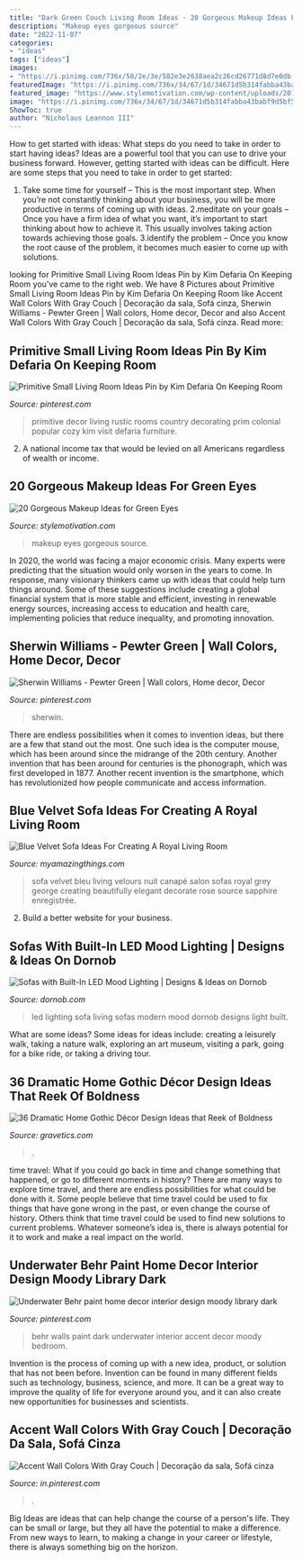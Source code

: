 ```yaml
---
title: "Dark Green Couch Living Room Ideas - 20 Gorgeous Makeup Ideas For Green Eyes"
description: "Makeup eyes gorgeous source"
date: "2022-11-07"
categories:
- "ideas"
tags: ["ideas"]
images:
- "https://i.pinimg.com/736x/58/2e/3e/582e3e2638aea2c26cd26771d8d7e0db.jpg"
featuredImage: "https://i.pinimg.com/736x/34/67/1d/34671d5b314fabba43babf9d5bf55028.jpg"
featured_image: "https://www.stylemotivation.com/wp-content/uploads/2013/07/makeup-ideas-for-green-eyes-14.jpg"
image: "https://i.pinimg.com/736x/34/67/1d/34671d5b314fabba43babf9d5bf55028.jpg"
ShowToc: true
author: "Nicholaus Leannon III"
---
```



How to get started with ideas: What steps do you need to take in order to start having ideas?
Ideas are a powerful tool that you can use to drive your business forward. However, getting started with ideas can be difficult. Here are some steps that you need to take in order to get started: 
1. Take some time for yourself – This is the most important step. When you’re not constantly thinking about your business, you will be more productive in terms of coming up with ideas. 
2.meditate on your goals – Once you have a firm idea of what you want, it’s important to start thinking about how to achieve it. This usually involves taking action towards achieving those goals. 
3.identify the problem – Once you know the root cause of the problem, it becomes much easier to come up with solutions.

	

		
looking for Primitive Small Living Room Ideas Pin by Kim Defaria On Keeping Room you've came to the right web. We have 8 Pictures about Primitive Small Living Room Ideas Pin by Kim Defaria On Keeping Room like Accent Wall Colors With Gray Couch | Decoração da sala, Sofá cinza, Sherwin Williams - Pewter Green | Wall colors, Home decor, Decor and also Accent Wall Colors With Gray Couch | Decoração da sala, Sofá cinza. Read more:
		
    
## Primitive Small Living Room Ideas Pin By Kim Defaria On Keeping Room

<img loading=lazy src="https://i.pinimg.com/736x/31/bc/28/31bc2836a32ea2e1aeb613f13908d835.jpg" onerror="this.onerror=null;this.src='https://tse2.mm.bing.net/th?id=OIP.6gdIvmGzJE39dMOUSb4a2AHaKG&amp;pid=15.1';" alt="Primitive Small Living Room Ideas Pin by Kim Defaria On Keeping Room">

_Source: pinterest.com_

>primitive decor living rustic rooms country decorating prim colonial popular cozy kim visit defaria furniture. 

	

2. A national income tax that would be levied on all Americans regardless of wealth or income.

    
## 20 Gorgeous Makeup Ideas For Green Eyes

<img loading=lazy src="https://www.stylemotivation.com/wp-content/uploads/2013/07/makeup-ideas-for-green-eyes-14.jpg" onerror="this.onerror=null;this.src='https://tse4.mm.bing.net/th?id=OIP.K0cGg6lPyX_TClDy6_mKkwHaNt&amp;pid=15.1';" alt="20 Gorgeous Makeup Ideas for Green Eyes">

_Source: stylemotivation.com_

>makeup eyes gorgeous source. 

	

In 2020, the world was facing a major economic crisis. Many experts were predicting that the situation would only worsen in the years to come. In response, many visionary thinkers came up with ideas that could help turn things around. Some of these suggestions include creating a global financial system that is more stable and efficient, investing in renewable energy sources, increasing access to education and health care, implementing policies that reduce inequality, and promoting innovation.

    
## Sherwin Williams - Pewter Green | Wall Colors, Home Decor, Decor

<img loading=lazy src="https://i.pinimg.com/736x/34/67/1d/34671d5b314fabba43babf9d5bf55028.jpg" onerror="this.onerror=null;this.src='https://tse1.mm.bing.net/th?id=OIP.pPaD9sQ9E7Jcsj2KwTqc_AHaKT&amp;pid=15.1';" alt="Sherwin Williams - Pewter Green | Wall colors, Home decor, Decor">

_Source: pinterest.com_

>sherwin. 

	

There are endless possibilities when it comes to invention ideas, but there are a few that stand out the most. One such idea is the computer mouse, which has been around since the midrange of the 20th century. Another invention that has been around for centuries is the phonograph, which was first developed in 1877. Another recent invention is the smartphone, which has revolutionized how people communicate and access information.

    
## Blue Velvet Sofa Ideas For Creating A Royal Living Room

<img loading=lazy src="http://myamazingthings.com/wp-content/uploads/2017/08/blue-velvet-sofa-3.jpg" onerror="this.onerror=null;this.src='https://tse3.mm.bing.net/th?id=OIP.mliXHoUAy_GSl_q9ACWEVAHaJl&amp;pid=15.1';" alt="Blue Velvet Sofa Ideas For Creating A Royal Living Room">

_Source: myamazingthings.com_

>sofa velvet bleu living velours nuit canapé salon sofas royal grey george creating beautifully elegant decorate rose source sapphire enregistrée. 

	

2. Build a better website for your business. 

    
## Sofas With Built-In LED Mood Lighting | Designs &amp; Ideas On Dornob

<img loading=lazy src="https://dornob.com/wp-content/uploads/2010/01/led-light-up-couch1.jpg" onerror="this.onerror=null;this.src='https://tse3.mm.bing.net/th?id=OIP.gkROUIT4MAZc3p15rw5P0gAAAA&amp;pid=15.1';" alt="Sofas with Built-In LED Mood Lighting | Designs &amp; Ideas on Dornob">

_Source: dornob.com_

>led lighting sofa living sofas modern mood dornob designs light built. 

	

What are some ideas?
Some ideas for ideas include: creating a leisurely walk, taking a nature walk, exploring an art museum, visiting a park, going for a bike ride, or taking a driving tour.

    
## 36 Dramatic Home Gothic Décor Design Ideas That Reek Of Boldness

<img loading=lazy src="https://www.gravetics.com/wp-content/uploads/2017/08/Common-Room.jpg" onerror="this.onerror=null;this.src='https://tse3.mm.bing.net/th?id=OIP.MVE1GeeRv_haSYn50uQ0cwHaLI&amp;pid=15.1';" alt="36 Dramatic Home Gothic Décor Design Ideas that Reek of Boldness">

_Source: gravetics.com_

>. 

	

time travel: What if you could go back in time and change something that happened, or go to different moments in history?
There are many ways to explore time travel, and there are endless possibilities for what could be done with it. Some people believe that time travel could be used to fix things that have gone wrong in the past, or even change the course of history. Others think that time travel could be used to find new solutions to current problems. Whatever someone’s idea is, there is always potential for it to work and make a real impact on the world.

    
## Underwater Behr Paint Home Decor Interior Design Moody Library Dark

<img loading=lazy src="https://i.pinimg.com/736x/05/4f/38/054f382fef296f32e9c47af28745fcdd.jpg" onerror="this.onerror=null;this.src='https://tse4.mm.bing.net/th?id=OIP.Iu8rzB_s45kPPV3a7CWwMAHaFj&amp;pid=15.1';" alt="Underwater Behr paint home decor interior design moody library dark">

_Source: pinterest.com_

>behr walls paint dark underwater interior accent decor moody bedroom. 

	

Invention is the process of coming up with a new idea, product, or solution that has not been before. Invention can be found in many different fields such as technology, business, science, and more. It can be a great way to improve the quality of life for everyone around you, and it can also create new opportunities for businesses and scientists.

    
## Accent Wall Colors With Gray Couch | Decoração Da Sala, Sofá Cinza

<img loading=lazy src="https://i.pinimg.com/736x/58/2e/3e/582e3e2638aea2c26cd26771d8d7e0db.jpg" onerror="this.onerror=null;this.src='https://tse4.mm.bing.net/th?id=OIP.eg46psA0yU4INvdY3Rh83gHaFj&amp;pid=15.1';" alt="Accent Wall Colors With Gray Couch | Decoração da sala, Sofá cinza">

_Source: in.pinterest.com_

>. 

	

Big Ideas are ideas that can help change the course of a person's life. They can be small or large, but they all have the potential to make a difference. From new ways to learn, to making a change in your career or lifestyle, there is always something big on the horizon.

